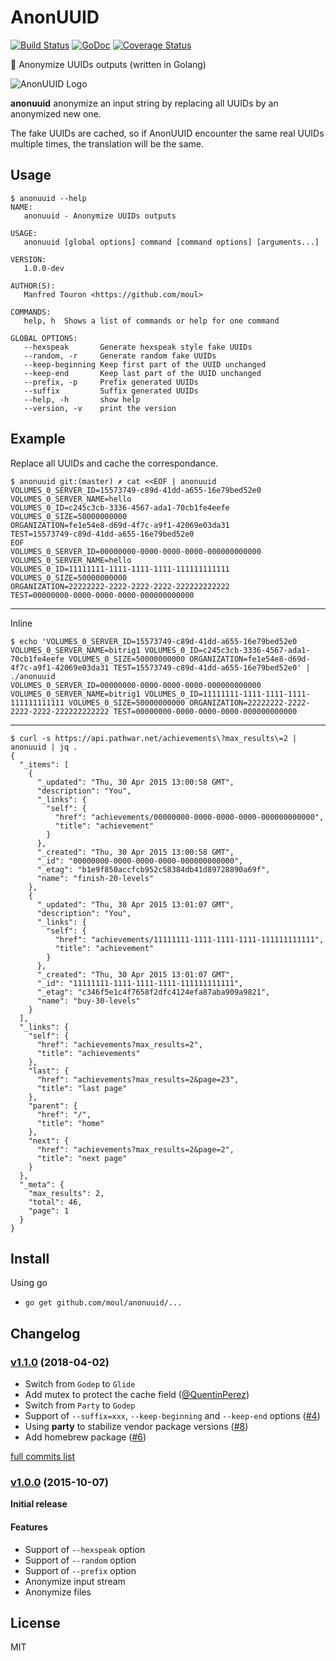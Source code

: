 # AnonUUID

[![Build Status](https://travis-ci.org/moul/anonuuid.svg)](https://travis-ci.org/moul/anonuuid)
[![GoDoc](https://godoc.org/github.com/moul/anonuuid?status.svg)](https://godoc.org/github.com/moul/anonuuid)
[![Coverage Status](https://coveralls.io/repos/moul/anonuuid/badge.svg?branch=master&service=github)](https://coveralls.io/github/moul/anonuuid?branch=master)

:wrench: Anonymize UUIDs outputs (written in Golang)

![AnonUUID Logo](https://raw.githubusercontent.com/moul/anonuuid/master/assets/anonuuid.png)

**anonuuid** anonymize an input string by replacing all UUIDs by an anonymized
new one.

The fake UUIDs are cached, so if AnonUUID encounter the same real UUIDs multiple
times, the translation will be the same.

## Usage

```console
$ anonuuid --help
NAME:
   anonuuid - Anonymize UUIDs outputs

USAGE:
   anonuuid [global options] command [command options] [arguments...]

VERSION:
   1.0.0-dev

AUTHOR(S):
   Manfred Touron <https://github.com/moul>

COMMANDS:
   help, h	Shows a list of commands or help for one command

GLOBAL OPTIONS:
   --hexspeak		Generate hexspeak style fake UUIDs
   --random, -r		Generate random fake UUIDs
   --keep-beginning	Keep first part of the UUID unchanged
   --keep-end		Keep last part of the UUID unchanged
   --prefix, -p 	Prefix generated UUIDs
   --suffix 		Suffix generated UUIDs
   --help, -h		show help
   --version, -v	print the version
   ```

## Example

Replace all UUIDs and cache the correspondance.

```command
$ anonuuid git:(master) ✗ cat <<EOF | anonuuid
VOLUMES_0_SERVER_ID=15573749-c89d-41dd-a655-16e79bed52e0
VOLUMES_0_SERVER_NAME=hello
VOLUMES_0_ID=c245c3cb-3336-4567-ada1-70cb1fe4eefe
VOLUMES_0_SIZE=50000000000
ORGANIZATION=fe1e54e8-d69d-4f7c-a9f1-42069e03da31
TEST=15573749-c89d-41dd-a655-16e79bed52e0
EOF
VOLUMES_0_SERVER_ID=00000000-0000-0000-0000-000000000000
VOLUMES_0_SERVER_NAME=hello
VOLUMES_0_ID=11111111-1111-1111-1111-111111111111
VOLUMES_0_SIZE=50000000000
ORGANIZATION=22222222-2222-2222-2222-222222222222
TEST=00000000-0000-0000-0000-000000000000
```

---

Inline

```command
$ echo 'VOLUMES_0_SERVER_ID=15573749-c89d-41dd-a655-16e79bed52e0 VOLUMES_0_SERVER_NAME=bitrig1 VOLUMES_0_ID=c245c3cb-3336-4567-ada1-70cb1fe4eefe VOLUMES_0_SIZE=50000000000 ORGANIZATION=fe1e54e8-d69d-4f7c-a9f1-42069e03da31 TEST=15573749-c89d-41dd-a655-16e79bed52e0' | ./anonuuid
VOLUMES_0_SERVER_ID=00000000-0000-0000-0000-000000000000 VOLUMES_0_SERVER_NAME=bitrig1 VOLUMES_0_ID=11111111-1111-1111-1111-111111111111 VOLUMES_0_SIZE=50000000000 ORGANIZATION=22222222-2222-2222-2222-222222222222 TEST=00000000-0000-0000-0000-000000000000
```

---

```command
$ curl -s https://api.pathwar.net/achievements\?max_results\=2 | anonuuid | jq .
{
  "_items": [
    {
      "_updated": "Thu, 30 Apr 2015 13:00:58 GMT",
      "description": "You",
      "_links": {
        "self": {
          "href": "achievements/00000000-0000-0000-0000-000000000000",
          "title": "achievement"
        }
      },
      "_created": "Thu, 30 Apr 2015 13:00:58 GMT",
      "_id": "00000000-0000-0000-0000-000000000000",
      "_etag": "b1e9f850accfcb952c58384db41d89728890a69f",
      "name": "finish-20-levels"
    },
    {
      "_updated": "Thu, 30 Apr 2015 13:01:07 GMT",
      "description": "You",
      "_links": {
        "self": {
          "href": "achievements/11111111-1111-1111-1111-111111111111",
          "title": "achievement"
        }
      },
      "_created": "Thu, 30 Apr 2015 13:01:07 GMT",
      "_id": "11111111-1111-1111-1111-111111111111",
      "_etag": "c346f5e1c4f7658f2dfc4124efa87aba909a9821",
      "name": "buy-30-levels"
    }
  ],
  "_links": {
    "self": {
      "href": "achievements?max_results=2",
      "title": "achievements"
    },
    "last": {
      "href": "achievements?max_results=2&page=23",
      "title": "last page"
    },
    "parent": {
      "href": "/",
      "title": "home"
    },
    "next": {
      "href": "achievements?max_results=2&page=2",
      "title": "next page"
    }
  },
  "_meta": {
    "max_results": 2,
    "total": 46,
    "page": 1
  }
}
```

## Install

Using go

- `go get github.com/moul/anonuuid/...`

## Changelog

### [v1.1.0](https://github.com/moul/anonuuid/releases/tag/v1.1.0) (2018-04-02)

* Switch from `Godep` to `Glide`
* Add mutex to protect the cache field ([@QuentinPerez](https://github.com/QuentinPerez))
* Switch from `Party` to `Godep`
* Support of `--suffix=xxx`, `--keep-beginning` and `--keep-end` options ([#4](https://github.com/moul/anonuuid/issues/4))
* Using **party** to stabilize vendor package versions ([#8](https://github.com/moul/anonuuid/issues/8))
* Add homebrew package ([#6](https://github.com/moul/anonuuid/issues/6))

[full commits list](https://github.com/moul/anonuuid/compare/v1.0.0...master)

### [v1.0.0](https://github.com/moul/anonuuid/releases/tag/v1.0.0) (2015-10-07)

**Initial release**

#### Features

* Support of `--hexspeak` option
* Support of `--random` option
* Support of `--prefix` option
* Anonymize input stream
* Anonymize files

## License

MIT
